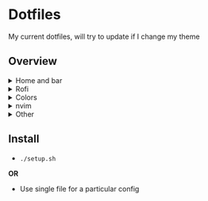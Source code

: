 # Dotfiles

My current dotfiles, will try to update if I change my theme

## Overview

<details>
<summary>Home and bar</summary>

![Home](images/home.png)
![Bar](images/bar.png)

</details>

<details>
<summary>Rofi</summary>

![Launcher](images/rofi_launcher.png)
![Power menu](images/rofi_power.png)

</details>

<details>
<summary>Colors</summary>

![Scheme](images/scheme.png)

</details>

<details>
<summary>nvim</summary>

![Nvim](images/nvim.png)

</details>

<details>
<summary>Other</summary>

![Dunst](images/dunst.png)
![Fetch](images/fetch.png)

</details>

## Install

* `./setup.sh`

**OR**

* Use single file for a particular config
